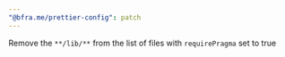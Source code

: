 ```yaml
---
"@bfra.me/prettier-config": patch
---
```


Remove the `**/lib/**` from the list of files with `requirePragma` set to true 
  